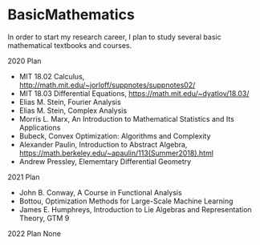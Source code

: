 # BasicMathematics
In order to start my research career, I plan to study several basic mathematical textbooks and courses.

2020 Plan
* MIT 18.02 Calculus, http://math.mit.edu/~jorloff/suppnotes/suppnotes02/
* MIT 18.03 Differential Equations, https://math.mit.edu/~dyatlov/18.03/
* Elias M. Stein, Fourier Analysis
* Elias M. Stein, Complex Analysis
* Morris L. Marx, An Introduction to Mathematical Statistics and Its Applications
* Bubeck, Convex Optimization: Algorithms and Complexity
* Alexander Paulin, Introduction to Abstract Algebra, https://math.berkeley.edu/~apaulin/113(Summer2018).html
* Andrew Pressley, Elememtary Differential Geometry

2021 Plan
* John B. Conway, A Course in Functional Analysis
* Bottou, Optimization Methods for Large-Scale Machine Learning
* James E. Humphreys, Introduction to Lie Algebras and Representation Theory, GTM 9

2022 Plan
None
